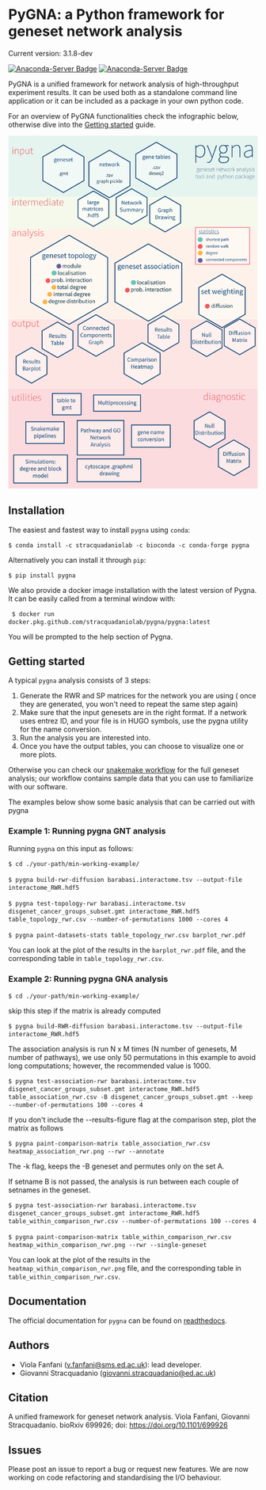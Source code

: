 # PyGNA: a Python framework for geneset network analysis

Current version: 3.1.8-dev

[![Anaconda-Server Badge](https://anaconda.org/stracquadaniolab/pygna/badges/platforms.svg)](https://anaconda.org/stracquadaniolab/pygna)
[![Anaconda-Server Badge](https://anaconda.org/stracquadaniolab/pygna/badges/version.svg)](https://anaconda.org/stracquadaniolab/pygna)

PyGNA is a unified framework for network analysis of high-throughput experiment results. It can be used both as a standalone command line application or it can be included as a package in your own python code.

For an overview of PyGNA functionalities check the infographic below, otherwise dive into the [Getting started](#getting-started) guide.

![Infographic](docs/pygna_infographic-01.png)

## Installation

The easiest and fastest way to install `pygna` using `conda`:

    $ conda install -c stracquadaniolab -c bioconda -c conda-forge pygna

Alternatively you can install it through `pip`:

    $ pip install pygna

We also provide a docker image installation with the latest version of Pygna.
It can be easily called from a terminal window with:

     $ docker run docker.pkg.github.com/stracquadaniolab/pygna/pygna:latest

You will be prompted to the help section of Pygna.


## Getting started

A typical `pygna` analysis consists of 3 steps:

1. Generate the RWR and SP matrices for the network you are using ( once they are generated, you won't need to repeat the same step again)
2. Make sure that the input genesets are in the right format. If a network uses entrez ID, and your file is in HUGO symbols, use the pygna utility for the name conversion.
3. Run the analysis you are interested into.
4. Once you have the output tables, you can choose to visualize one or more plots.

Otherwise you can check our [snakemake workflow](https://github.com/stracquadaniolab/workflow-pygna) for the full geneset analysis;
our workflow contains sample data that you can use to familiarize with our software.


The examples below show some basic analysis that can be carried out with pygna

### Example 1: Running pygna GNT analysis

Running `pygna` on this input as follows:

    $ cd ./your-path/min-working-example/

    $ pygna build-rwr-diffusion barabasi.interactome.tsv --output-file interactome_RWR.hdf5

    $ pygna test-topology-rwr barabasi.interactome.tsv disgenet_cancer_groups_subset.gmt interactome_RWR.hdf5 table_topology_rwr.csv --number-of-permutations 1000 --cores 4

    $ pygna paint-datasets-stats table_topology_rwr.csv barplot_rwr.pdf

You can look at the plot of the results in the `barplot_rwr.pdf` file, and the corresponding table in  `table_topology_rwr.csv`.

### Example 2: Running pygna GNA analysis

    $ cd ./your-path/min-working-example/

skip this step if the matrix is already computed

    $ pygna build-RWR-diffusion barabasi.interactome.tsv --output-file interactome_RWR.hdf5

The association analysis is run N x M times (N number of genesets, M number of pathways), we use only 50 permutations in this example to avoid long computations; however, the recommended value is 1000.

    $ pygna test-association-rwr barabasi.interactome.tsv disgenet_cancer_groups_subset.gmt interactome_RWR.hdf5 table_association_rwr.csv -B disgenet_cancer_groups_subset.gmt --keep --number-of-permutations 100 --cores 4

If you don't include the --results-figure flag at the comparison step, plot the matrix as follows

    $ pygna paint-comparison-matrix table_association_rwr.csv heatmap_association_rwr.png --rwr --annotate

The -k flag, keeps the -B geneset and permutes only on the set A.

If setname B is not passed, the analysis is run between each couple of setnames in the geneset.

    $ pygna test-association-rwr barabasi.interactome.tsv disgenet_cancer_groups_subset.gmt interactome_RWR.hdf5 table_within_comparison_rwr.csv --number-of-permutations 100 --cores 4

    $ pygna paint-comparison-matrix table_within_comparison_rwr.csv heatmap_within_comparison_rwr.png --rwr --single-geneset

You can look at the plot of the results in the `heatmap_within_comparison_rwr.png` file, and the corresponding table in  `table_within_comparison_rwr.csv`.


## Documentation

The official documentation for `pygna` can be found on [readthedocs](https://pygna.readthedocs.io/).

## Authors

- Viola Fanfani (v.fanfani@sms.ed.ac.uk): lead developer.
- Giovanni Stracquadanio (giovanni.stracquadanio@ed.ac.uk)

## Citation

A unified framework for geneset network analysis. Viola Fanfani, Giovanni Stracquadanio. bioRxiv 699926; doi: https://doi.org/10.1101/699926

## Issues

Please post an issue to report a bug or request new features.
We are now working on code refactoring and standardising the I/O behaviour.
